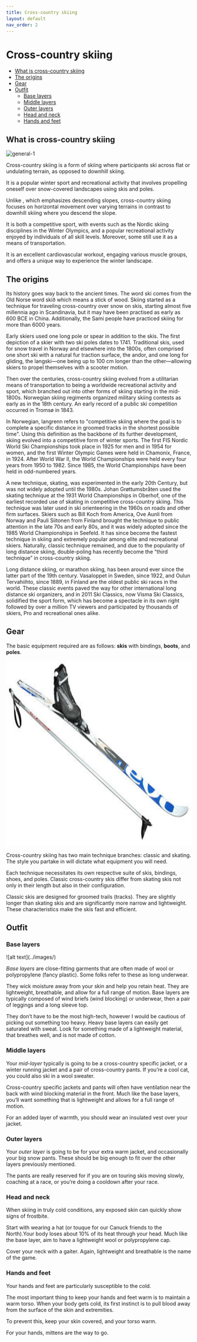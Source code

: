 ```yaml
---
title: Cross-country skiing
layout: default
nav_order: 2
---
```


 # Cross-country skiing <!-- omit in toc -->
 
- [What is cross-country skiing](#what-is-cross-country-skiing)
- [The origins](#the-origins)
- [Gear](#gear)
- [Outfit](#outfit)
  - [Base layers](#base-layers)
  - [Middle layers](#middle-layers)
  - [Outer layers](#outer-layers)
  - [Head and neck](#head-and-neck)
  - [Hands and feet](#hands-and-feet)

 ## What is cross-country skiing ##

 ![general-1
 ](../images/general-1.jpg)

Cross-country skiing is a form of skiing where participants ski across flat or undulating terrain, as opposed to downhill skiing. 

It is a popular winter sport and recreational activity that involves propelling oneself over snow-covered landscapes using skis and poles.

 Unlike , which emphasizes descending slopes, cross-country skiing focuses on horizontal movement over varying terrains in contrast to downhill skiing where you descend the slope.

It is both a competitive sport, with events such as the Nordic skiing disciplines in the Winter Olympics, and a popular recreational activity enjoyed by individuals of all skill levels. Moreover, some still use it as a means of transportation.

It is an excellent cardiovascular workout, engaging various muscle groups, and offers a unique way to experience the winter landscape.

## The origins ##
 Its history goes way back to the ancient times. The word ski comes from the Old Norse word skíð which means a stick of wood. Skiing started as a technique for traveling cross-country over snow on skis, starting almost five millennia ago in Scandinavia, but it may have been practised as early as 600 BCE in China. Additionally, the Sami people have practiced skiing for more than 6000 years.

Early skiers used one long pole or spear in addition to the skis. The first depiction of a skier with two ski poles dates to 1741. Traditional skis, used for snow travel in Norway and elsewhere into the 1800s, often comprised one short ski with a natural fur traction surface, the andor, and one long for gliding, the langski—one being up to 100 cm longer than the other—allowing skiers to propel themselves with a scooter motion.

Then over the centuries, cross-country skiing evolved from a utilitarian means of transportation to being a worldwide recreational activity and sport, which branched out into other forms of skiing starting in the mid-1800s. Norwegian skiing regiments organized military skiing contests as early as in the 18th century. An early record of a public ski competition occurred in Tromsø in 1843.

In Norwegian, langrenn refers to "competitive skiing where the goal is to complete a specific distance in groomed tracks in the shortest possible time". Using this definition as the backbone of its further development, skiing evolved into a competitive form of winter sports. The first FIS Nordic World Ski Championships took place in 1925 for men and in 1954 for women, and the first Winter Olympic Games were held in Chamonix, France, in 1924. After World War II, the World Championships were held every four years from 1950 to 1982. Since 1985, the World Championships have been held in odd-numbered years.

A new technique, skating, was experimented in the early 20th Century, but was not widely adopted until the 1980s. Johan Grøttumsbråten used the skating technique at the 1931 World Championships in Oberhof, one of the earliest recorded use of skating in competitive cross-country skiing. This technique was later used in ski orienteering in the 1960s on roads and other firm surfaces. Skiers such as Bill Koch from America, Ove Aunli from Norway and Pauli Siitonen from Finland brought the technique to public attention in the late 70s and early 80s, and it was widely adopted since the 1985 World Championships in Seefeld. It has since become the fastest technique in skiing and extremely popular among elite and recreational skiers. Naturally, classic technique remained, and due to the popularity of long distance skiing, double-poling has recently become the “third technique” in cross-country skiing.

Long distance skiing, or marathon skiing, has been around ever since the latter part of the 19th century. Vasaloppet in Sweden, since 1922, and Oulun Tervahiihto, since 1889, in Finland are the oldest public ski races in the world. These classic events paved the way for other international long distance ski organizers, and in 2011 Ski Classics, now Visma Ski Classics, solidified the sport form, which has become a spectacle in its own right followed by over a million TV viewers and participated by thousands of skiers, Pro and recreational ones alike.

## Gear ##


The basic equipment required are as follows: **skis** with bindings, **boots**, and **poles**.

![alt text](../images/skis_576x576-1.jpeg)

Cross-country skiing has two main technique branches: classic and skating. The style you partake in will dictate what equipment you will need.

 Each technique necessitates its own respective suite of skis, bindings, shoes, and poles. Classic cross-country skis differ from skating skis not only in their length but also in their configuration.

Classic skis are designed for groomed trails (tracks). They are slightly longer than skating skis and are significantly more narrow and lightweight. These characteristics make the skis fast and efficient.

## Outfit ##

### Base layers ###
 
![alt text](../images/<base layers_576x576.jpg>)

*Base layers* are close-fitting garments that are often made of wool or polypropylene (fancy plastic). Some folks refer to these as long underwear.

 They wick moisture away from your skin and help you retain heat. They are lightweight, breathable, and allow for a full range of motion. Base layers are typically composed of wind briefs (wind blocking) or underwear, then a pair of leggings and a long sleeve top.

They don’t have to be the most high-tech, however I would be cautious of picking out something too heavy. Heavy base layers can easily get saturated with sweat. Look for something made of a lightweight material, that breathes well, and is not made of cotton. 

### Middle layers ##

Your *mid-layer* typically is going to be a cross-country specific jacket, or a winter running jacket and a pair of cross-country pants. If you’re a cool cat, you could also ski in a wool sweater. 

Cross-country specific jackets and pants will often have ventilation near the back with wind blocking material in the front. Much like the base layers, you’ll want something that is lightweight and allows for a full range of motion. 

For an added layer of warmth, you should wear an insulated vest over your jacket.

### Outer layers ###

Your *outer layer* is going to be for your extra warm jacket, and occasionally your big snow pants. These should be big enough to fit over the other layers previously mentioned. 

The pants are really reserved for if you are on touring skis moving slowly, coaching at a race, or you’re doing a cooldown after your race.

### Head and neck ###

When skiing in truly cold conditions, any exposed skin can quickly show signs of frostbite.

Start with wearing a hat (or touque for our Canuck friends to the North).Your body loses about 10% of its heat through your head. Much like the base layer, aim to have a lightweight wool or polypropylene cap.

Cover your neck with a gaiter. Again, lightweight and breathable is the name of the game. 

### Hands and feet ###

Your hands and feet are particularly susceptible to the cold. 

The most important thing to keep your hands and feet warm is to maintain a warm torso. When your body gets cold, its first instinct is to pull blood away from the surface of the skin and extremities.

 To prevent this, keep your skin covered, and your torso warm.

For your hands, mittens are the way to go. 

